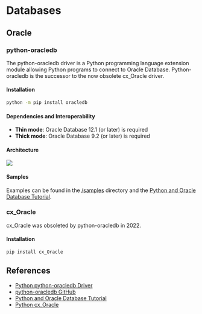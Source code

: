 # Databases

## Oracle
### python-oracledb
The python-oracledb driver is a Python programming language extension module allowing Python programs to connect to Oracle Database. Python-oracledb is the successor to the now obsolete cx_Oracle driver.

#### Installation
```sh
python -m pip install oracledb
```

#### Dependencies and Interoperability
- **Thin mode**: Oracle Database 12.1 (or later) is required
- **Thick mode**: Oracle Database 9.2 (or later) is required

#### Architecture
![](https://oracle.github.io/python-oracledb/python-oracledb-arch.jpg)

#### Samples
Examples can be found in the [/samples](https://github.com/oracle/python-oracledb/tree/main/samples) directory and the [Python and Oracle Database Tutorial](https://oracle.github.io/python-oracledb/samples/tutorial/Python-and-Oracle-Database-The-New-Wave-of-Scripting.html).

### cx_Oracle
cx_Oracle was obsoleted by python-oracledb in 2022.

#### Installation
```sh
pip install cx_Oracle
```

## References
- [Python python-oracledb Driver](https://oracle.github.io/python-oracledb/)
- [python-oracledb GitHub](https://github.com/oracle/python-oracledb)
- [Python and Oracle Database Tutorial](https://oracle.github.io/python-oracledb/samples/tutorial/Python-and-Oracle-Database-The-New-Wave-of-Scripting.html)
- [Python cx_Oracle](https://oracle.github.io/python-cx_Oracle/)